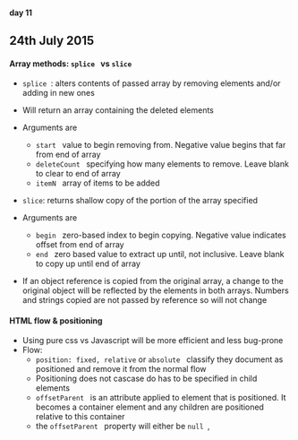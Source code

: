 #### day 11
## 24th July 2015

#### Array methods: `splice ` vs `slice `
* `splice `: alters contents of passed array by removing elements and/or adding in new ones
* Will return an array containing the deleted elements
* Arguments are
  * `start ` value to begin removing from. Negative value begins that far from end of array
  * `deleteCount ` specifying how many elements to remove. Leave blank to clear to end of array
  * `itemN ` array of items to be added  

* `slice`: returns shallow copy of the portion of the array specified
* Arguments are
  * `begin ` zero-based index to begin copying. Negative value indicates offset from end of array
  * `end ` zero based value to extract up until, not inclusive. Leave blank to copy up until end of array
* If an object reference is copied from the original array, a change to the original object will be reflected by the elements in both arrays. Numbers and strings copied are not passed by reference so will not change

#### HTML flow & positioning
* Using pure css vs Javascript will be more efficient and less bug-prone
* Flow:
  * `position: fixed, relative` or `absolute ` classify they document as positioned and remove it from the normal flow
  * Positioning does not cascase do has to be specified in child elements
  * `offsetParent ` is an attribute applied to element that is positioned. It becomes a container element and any children are positioned relative to this container
  * the `offsetParent ` property will either be `null `, 

####
